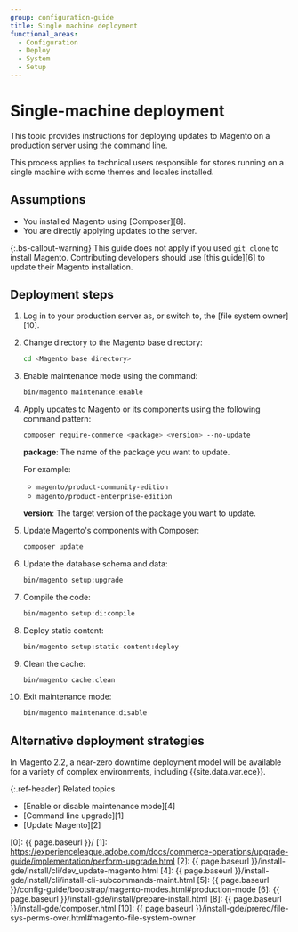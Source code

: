 ```yaml
---
group: configuration-guide
title: Single machine deployment
functional_areas:
  - Configuration
  - Deploy
  - System
  - Setup
---
```


# Single-machine deployment

This topic provides instructions for deploying updates to Magento on a production server using the command line.

This process applies to technical users responsible for stores running on a single machine with some themes and locales installed.

## Assumptions

*  You installed Magento using [Composer][8].
*  You are directly applying updates to the server.

{:.bs-callout-warning}
This guide does not apply if you used `git clone` to install Magento.
Contributing developers should use [this guide][6] to update their Magento installation.

## Deployment steps

1. Log in to your production server as, or switch to, the [file system owner][10].

1. Change directory to the Magento base directory:

   ```bash
   cd <Magento base directory>
   ```

1. Enable maintenance mode using the command:

   ```bash
   bin/magento maintenance:enable
   ```

1. Apply updates to Magento or its components using the following command pattern:

   ```bash
   composer require-commerce <package> <version> --no-update
   ```

   **package**: The name of the package you want to update.

   For example:

   *  `magento/product-community-edition`
   *  `magento/product-enterprise-edition`

   **version**: The target version of the package you want to update.

1. Update Magento's components with Composer:

   ```bash
   composer update
   ```

1. Update the database schema and data:

   ```bash
   bin/magento setup:upgrade
   ```

1. Compile the code:

   ```bash
   bin/magento setup:di:compile
   ```

1. Deploy static content:

   ```bash
   bin/magento setup:static-content:deploy
   ```

1. Clean the cache:

   ```bash
   bin/magento cache:clean
   ```

1. Exit maintenance mode:

   ```bash
   bin/magento maintenance:disable
   ```

## Alternative deployment strategies

In Magento 2.2, a near-zero downtime deployment model will be available for a variety of complex environments, including {{site.data.var.ece}}.

{:.ref-header}
Related topics

*  [Enable or disable maintenance mode][4]
*  [Command line upgrade][1]
*  [Update Magento][2]

[0]: {{ page.baseurl }}/
[1]: https://experienceleague.adobe.com/docs/commerce-operations/upgrade-guide/implementation/perform-upgrade.html
[2]: {{ page.baseurl }}/install-gde/install/cli/dev_update-magento.html
[4]: {{ page.baseurl }}/install-gde/install/cli/install-cli-subcommands-maint.html
[5]: {{ page.baseurl }}/config-guide/bootstrap/magento-modes.html#production-mode
[6]: {{ page.baseurl }}/install-gde/install/prepare-install.html
[8]: {{ page.baseurl }}/install-gde/composer.html
[10]: {{ page.baseurl }}/install-gde/prereq/file-sys-perms-over.html#magento-file-system-owner
